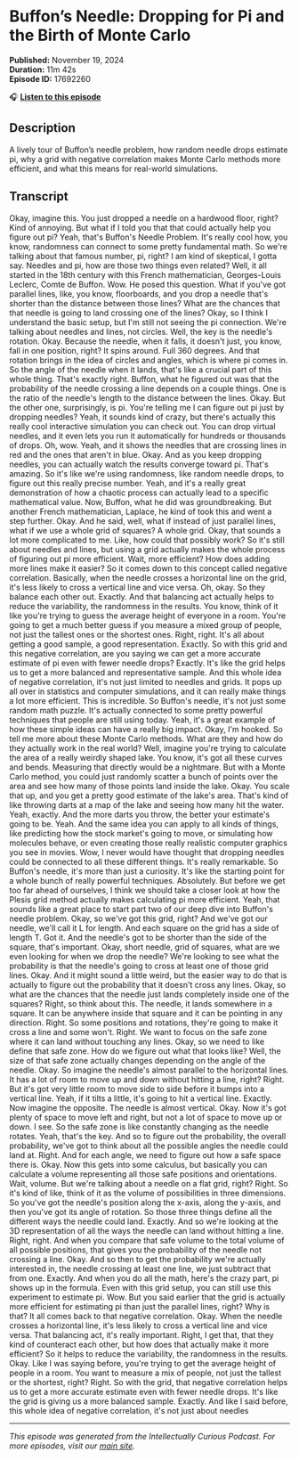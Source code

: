 # Buffon’s Needle: Dropping for Pi and the Birth of Monte Carlo

**Published:** November 19, 2024  
**Duration:** 11m 42s  
**Episode ID:** 17692260

🎧 **[Listen to this episode](https://intellectuallycurious.buzzsprout.com/2529712/episodes/17692260-buffon’s-needle-dropping-for-pi-and-the-birth-of-monte-carlo)**

## Description

A lively tour of Buffon’s needle problem, how random needle drops estimate pi, why a grid with negative correlation makes Monte Carlo methods more efficient, and what this means for real-world simulations.

## Transcript

Okay, imagine this. You just dropped a needle on a hardwood floor, right? Kind of annoying. But what if I told you that that could actually help you figure out pi? Yeah, that's Buffon's Needle Problem. It's really cool how, you know, randomness can connect to some pretty fundamental math. So we're talking about that famous number, pi, right? I am kind of skeptical, I gotta say. Needles and pi, how are those two things even related? Well, it all started in the 18th century with this French mathematician, Georges-Louis Leclerc, Comte de Buffon. Wow. He posed this question. What if you've got parallel lines, like, you know, floorboards, and you drop a needle that's shorter than the distance between those lines? What are the chances that that needle is going to land crossing one of the lines? Okay, so I think I understand the basic setup, but I'm still not seeing the pi connection. We're talking about needles and lines, not circles. Well, the key is the needle's rotation. Okay. Because the needle, when it falls, it doesn't just, you know, fall in one position, right? It spins around. Full 360 degrees. And that rotation brings in the idea of circles and angles, which is where pi comes in. So the angle of the needle when it lands, that's like a crucial part of this whole thing. That's exactly right. Buffon, what he figured out was that the probability of the needle crossing a line depends on a couple things. One is the ratio of the needle's length to the distance between the lines. Okay. But the other one, surprisingly, is pi. You're telling me I can figure out pi just by dropping needles? Yeah, it sounds kind of crazy, but there's actually this really cool interactive simulation you can check out. You can drop virtual needles, and it even lets you run it automatically for hundreds or thousands of drops. Oh, wow. Yeah, and it shows the needles that are crossing lines in red and the ones that aren't in blue. Okay. And as you keep dropping needles, you can actually watch the results converge toward pi. That's amazing. So it's like we're using randomness, like random needle drops, to figure out this really precise number. Yeah, and it's a really great demonstration of how a chaotic process can actually lead to a specific mathematical value. Now, Buffon, what he did was groundbreaking. But another French mathematician, Laplace, he kind of took this and went a step further. Okay. And he said, well, what if instead of just parallel lines, what if we use a whole grid of squares? A whole grid. Okay, that sounds a lot more complicated to me. Like, how could that possibly work? So it's still about needles and lines, but using a grid actually makes the whole process of figuring out pi more efficient. Wait, more efficient? How does adding more lines make it easier? So it comes down to this concept called negative correlation. Basically, when the needle crosses a horizontal line on the grid, it's less likely to cross a vertical line and vice versa. Oh, okay. So they balance each other out. Exactly. And that balancing act actually helps to reduce the variability, the randomness in the results. You know, think of it like you're trying to guess the average height of everyone in a room. You're going to get a much better guess if you measure a mixed group of people, not just the tallest ones or the shortest ones. Right, right. It's all about getting a good sample, a good representation. Exactly. So with this grid and this negative correlation, are you saying we can get a more accurate estimate of pi even with fewer needle drops? Exactly. It's like the grid helps us to get a more balanced and representative sample. And this whole idea of negative correlation, it's not just limited to needles and grids. It pops up all over in statistics and computer simulations, and it can really make things a lot more efficient. This is incredible. So Buffon's needle, it's not just some random math puzzle. It's actually connected to some pretty powerful techniques that people are still using today. Yeah, it's a great example of how these simple ideas can have a really big impact. Okay, I'm hooked. So tell me more about these Monte Carlo methods. What are they and how do they actually work in the real world? Well, imagine you're trying to calculate the area of a really weirdly shaped lake. You know, it's got all these curves and bends. Measuring that directly would be a nightmare. But with a Monte Carlo method, you could just randomly scatter a bunch of points over the area and see how many of those points land inside the lake. Okay. You scale that up, and you get a pretty good estimate of the lake's area. That's kind of like throwing darts at a map of the lake and seeing how many hit the water. Yeah, exactly. And the more darts you throw, the better your estimate's going to be. Yeah. And the same idea you can apply to all kinds of things, like predicting how the stock market's going to move, or simulating how molecules behave, or even creating those really realistic computer graphics you see in movies. Wow, I never would have thought that dropping needles could be connected to all these different things. It's really remarkable. So Buffon's needle, it's more than just a curiosity. It's like the starting point for a whole bunch of really powerful techniques. Absolutely. But before we get too far ahead of ourselves, I think we should take a closer look at how the Plesis grid method actually makes calculating pi more efficient. Yeah, that sounds like a great place to start part two of our deep dive into Buffon's needle problem. Okay, so we've got this grid, right? And we've got our needle, we'll call it L for length. And each square on the grid has a side of length T. Got it. And the needle's got to be shorter than the side of the square, that's important. Okay, short needle, grid of squares, what are we even looking for when we drop the needle? We're looking to see what the probability is that the needle's going to cross at least one of those grid lines. Okay. And it might sound a little weird, but the easier way to do that is actually to figure out the probability that it doesn't cross any lines. Okay, so what are the chances that the needle just lands completely inside one of the squares? Right, so think about this. The needle, it lands somewhere in a square. It can be anywhere inside that square and it can be pointing in any direction. Right. So some positions and rotations, they're going to make it cross a line and some won't. Right. We want to focus on the safe zone where it can land without touching any lines. Okay, so we need to like define that safe zone. How do we figure out what that looks like? Well, the size of that safe zone actually changes depending on the angle of the needle. Okay. So imagine the needle's almost parallel to the horizontal lines. It has a lot of room to move up and down without hitting a line, right? Right. But it's got very little room to move side to side before it bumps into a vertical line. Yeah, if it tilts a little, it's going to hit a vertical line. Exactly. Now imagine the opposite. The needle is almost vertical. Okay. Now it's got plenty of space to move left and right, but not a lot of space to move up or down. I see. So the safe zone is like constantly changing as the needle rotates. Yeah, that's the key. And so to figure out the probability, the overall probability, we've got to think about all the possible angles the needle could land at. Right. And for each angle, we need to figure out how a safe space there is. Okay. Now this gets into some calculus, but basically you can calculate a volume representing all those safe positions and orientations. Wait, volume. But we're talking about a needle on a flat grid, right? Right. So it's kind of like, think of it as the volume of possibilities in three dimensions. So you've got the needle's position along the x-axis, along the y-axis, and then you've got its angle of rotation. So those three things define all the different ways the needle could land. Exactly. And so we're looking at the 3D representation of all the ways the needle can land without hitting a line. Right, right. And when you compare that safe volume to the total volume of all possible positions, that gives you the probability of the needle not crossing a line. Okay. And so then to get the probability we're actually interested in, the needle crossing at least one line, we just subtract that from one. Exactly. And when you do all the math, here's the crazy part, pi shows up in the formula. Even with this grid setup, you can still use this experiment to estimate pi. Wow. But you said earlier that the grid is actually more efficient for estimating pi than just the parallel lines, right? Why is that? It all comes back to that negative correlation. Okay. When the needle crosses a horizontal line, it's less likely to cross a vertical line and vice versa. That balancing act, it's really important. Right, I get that, that they kind of counteract each other, but how does that actually make it more efficient? So it helps to reduce the variability, the randomness in the results. Okay. Like I was saying before, you're trying to get the average height of people in a room. You want to measure a mix of people, not just the tallest or the shortest, right? Right. So with the grid, that negative correlation helps us to get a more accurate estimate even with fewer needle drops. It's like the grid is giving us a more balanced sample. Exactly. And like I said before, this whole idea of negative correlation, it's not just about needles

---
*This episode was generated from the Intellectually Curious Podcast. For more episodes, visit our [main site](https://intellectuallycurious.buzzsprout.com).*
